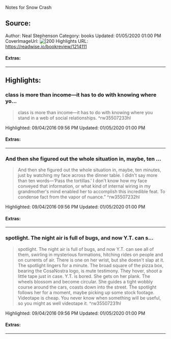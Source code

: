 Notes for Snow Crash

## Source:
Author: Neal Stephenson
Category: books
Updated: 01/05/2020 01:00 PM
CoverImageUrl: 
![|200](https://images-na.ssl-images-amazon.com/images/I/51yI5lXG7IL._SL200_.jpg)
Highlights URL: https://readwise.io/bookreview/1214111


#### Extras:




 
-----
 ## Highlights:

### class is more than income—it has to do with knowing where yo...
>class is more than income—it has to do with knowing where you stand in a web of social relationships. ^rw35507233hl


Highlighted: 09/04/2016 09:56 PM
Updated: 01/05/2020 01:00 PM


#### Extras:





------

### And then she figured out the whole situation in, maybe, ten ...
>And then she figured out the whole situation in, maybe, ten minutes, just by watching my face across the dinner table. I didn't say more than ten words—‘Pass the tortillas.' I don't know how my face conveyed that information, or what kind of internal wiring in my grandmother's mind enabled her to accomplish this incredible feat. To condense fact from the vapor of nuance.” ^rw35507232hl


Highlighted: 09/04/2016 09:56 PM
Updated: 01/05/2020 01:00 PM


#### Extras:





------

### spotlight. The night air is full of bugs, and now Y.T. can s...
>spotlight. The night air is full of bugs, and now Y.T. can see all of them, swirling in mysterious formations, hitching rides on people and on currents of air. There is one on her wrist, but she doesn't slap at it. The spotlight lingers for a minute. The broad square of the pizza box, bearing the CosaNostra logo, is mute testimony. They hover, shoot a little tape just in case. Y.T. is bored. She gets on her plank. The wheels blossom and become circular. She guides a tight wobbly course around the cars, coasts down into the street. The spotlight follows her for a moment, maybe picking up some stock footage. Videotape is cheap. You never know when something will be useful, so you might as well videotape it. ^rw35507231hl


Highlighted: 09/04/2016 09:56 PM
Updated: 01/05/2020 01:00 PM


#### Extras:





------

